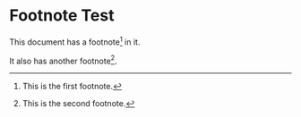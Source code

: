 # Footnote Test

This document has a footnote[^1] in it.

It also has another footnote[^second].

[^1]: This is the first footnote.
[^second]: This is the second footnote.
